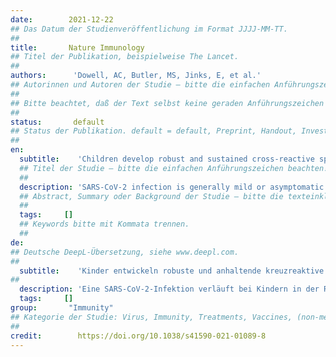 ```yaml
---
date:        2021-12-22
## Das Datum der Studienveröffentlichung im Format JJJJ-MM-TT.
##
title:       Nature Immunology
## Titel der Publikation, beispielweise The Lancet.
##
authors:      'Dowell, AC, Butler, MS, Jinks, E, et al.'
## Autorinnen und Autoren der Studie – bitte die einfachen Anführungszeichen beachten! 
##
## Bitte beachtet, daß der Text selbst keine geraden Anführungszeichen (Schreibmaschinensatz) – ' – enthalten darf. Das ist ganz wichtig! Bitte solche Anführungszeichen je nach Bedarf mit typografischen, öffnenden oder schließenden Anführungszeichen – ’ oder ‘ – ersetzen. Das gilt für alle Texte innerhalb gerader Anführungszeichen (authors, subtitle, description).
##
status:       default
## Status der Publikation. default = default, Preprint, Handout, Investigative Report, Policy Report
##
en:
  subtitle:    'Children develop robust and sustained cross-reactive spike-specific immune responses to SARS-CoV-2 infection'
  ## Titel der Studie – bitte die einfachen Anführungszeichen beachten!
  ##
  description: 'SARS-CoV-2 infection is generally mild or asymptomatic in children but a biological basis for this outcome is unclear. Here we compare antibody and cellular immunity in children (aged 3–11 years) and adults. Antibody responses against spike protein were high in children and seroconversion boosted responses against seasonal Beta-coronaviruses through cross-recognition of the S2 domain. Neutralization of viral variants was comparable between children and adults. Spike-specific T cell responses were more than twice as high in children and were also detected in many seronegative children, indicating pre-existing cross-reactive responses to seasonal coronaviruses. Importantly, children retained antibody and cellular responses 6 months after infection, whereas relative waning occurred in adults. Spike-specific responses were also broadly stable beyond 12 months. Therefore, children generate robust, cross-reactive and sustained immune responses to SARS-CoV-2 with focused specificity for the spike protein. These findings provide insight into the relative clinical protection that occurs in most children and might help to guide the design of pediatric vaccination regimens.'
  ## Abstract, Summary oder Background der Studie – bitte die texteinklammernden, einfachen, geraden Anführungszeichen beachten!
  ##
  tags:     []
  ## Keywords bitte mit Kommata trennen.
  ##
de: 
## Deutsche DeepL-Übersetzung, siehe www.deepl.com.
##
  subtitle:    'Kinder entwickeln robuste und anhaltende kreuzreaktive spike-spezifische Immunantworten auf SARS-CoV-2-Infektionen'
##
  description: 'Eine SARS-CoV-2-Infektion verläuft bei Kindern in der Regel mild oder asymptomatisch, doch ist die biologische Grundlage für dieses Ergebnis unklar. Hier vergleichen wir die Antikörper und die zelluläre Immunität bei Kindern (im Alter von 3-11 Jahren) und Erwachsenen. Die Antikörperreaktionen gegen das Spike-Protein waren bei Kindern hoch und die Serokonversion verstärkte die Reaktionen gegen saisonale Beta-Coronaviren durch die Kreuzerkennung der S2-Domäne. Die Neutralisierung der viralen Varianten war bei Kindern und Erwachsenen vergleichbar. Spike-spezifische T-Zellen-Antworten waren bei Kindern mehr als doppelt so hoch und wurden auch bei vielen seronegativen Kindern nachgewiesen, was auf bereits vorhandene kreuzreaktive Reaktionen auf saisonale Coronaviren hinweist. Wichtig ist, dass die Antikörper und zellulären Reaktionen bei Kindern auch 6 Monate nach der Infektion erhalten blieben, während sie bei Erwachsenen relativ stark abnahmen. Die spike-spezifischen Reaktionen waren auch über 12 Monate hinaus weitgehend stabil. Daher erzeugen Kinder robuste, kreuzreaktive und anhaltende Immunantworten auf SARS-CoV-2 mit gezielter Spezifität für das Spike-Protein. Diese Ergebnisse geben Aufschluss über den relativen klinischen Schutz, der bei den meisten Kindern auftritt, und könnten als Orientierungshilfe für die Gestaltung von Impfschemata für Kinder dienen.'
  tags:     []
group:       "Immunity"
## Kategorie der Studie: Virus, Immunity, Treatments, Vaccines, (non-medical) Interventions – bitte die Anführungszeichen beachten!
##
credit:        https://doi.org/10.1038/s41590-021-01089-8
---
```


